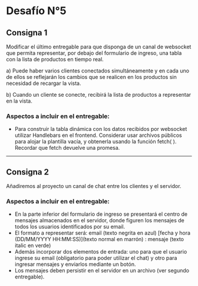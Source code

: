 # Desafío N°5 
## Consigna 1
Modificar el último entregable para que disponga de un canal de websocket que permita representar, por debajo del formulario de ingreso, una tabla con la lista de productos en tiempo real. 


a) Puede haber varios clientes conectados simultáneamente y en cada uno de ellos se reflejarán los cambios que se realicen en los productos sin necesidad de recargar la vista.


b) Cuando un cliente se conecte, recibirá la lista de productos a representar en la vista.

### Aspectos a incluir en el entregable:
* Para construir la tabla dinámica con los datos recibidos por websocket utilizar Handlebars en el frontend. Considerar usar archivos públicos para alojar la plantilla vacía, y obtenerla usando la función fetch( ). Recordar que fetch devuelve una promesa.

---
## Consigna 2
Añadiremos al proyecto un canal de chat entre los clientes y el servidor.

### Aspectos a incluir en el entregable:
* En la parte inferior del formulario de ingreso se presentará el centro de mensajes almacenados en el servidor, donde figuren los mensajes de todos los usuarios identificados por su email. 
* El formato a representar será: email (texto negrita en azul) [fecha y hora (DD/MM/YYYY HH:MM:SS)](texto normal en marrón) : mensaje (texto italic en verde) 
* Además incorporar dos elementos de entrada: uno para que el usuario ingrese su email (obligatorio para poder utilizar el chat) y otro para ingresar mensajes y enviarlos mediante un botón.
* Los mensajes deben persistir en el servidor en un archivo (ver segundo entregable).




